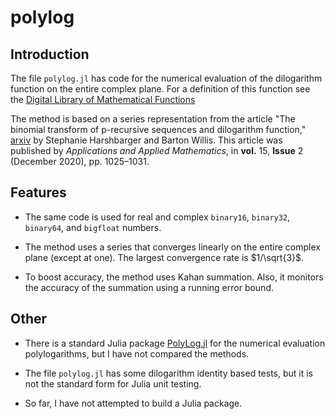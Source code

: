 # polylog

## Introduction

 The file `polylog.jl` has code for the numerical evaluation of the dilogarithm function on the entire complex plane. For a definition of this function see the [Digital Library of Mathematical Functions](https://dlmf.nist.gov/25.12#E1)
 
 The method is based on a series representation from the article "The binomial transform of p-recursive sequences and dilogarithm function," [arxiv][def] by Stephanie Harshbarger and Barton Willis. This article was published by _Applications and Applied Mathematics_, in **vol.** 15, **Issue** 2 (December 2020), pp. 1025–1031.

## Features

 - The same code is used for real and complex `binary16`, `binary32`, `binary64`, and `bigfloat` numbers.

 - The method uses a series that converges linearly on the entire complex plane (except at one). The largest convergence rate is $1/\sqrt{3}$.

 - To boost accuracy, the method uses Kahan summation. Also, it monitors the accuracy of the summation using a running error bound.

## Other

- There is a standard Julia package [PolyLog.jl](https://juliapackages.com/p/polylog) for the numerical evaluation polylogarithms, but I have not compared the methods.

- The file `polylog.jl` has some dilogarithm identity based tests, but it is not the standard form for Julia unit testing.

- So far, I have not attempted to build a Julia package.

[def]: https://arxiv.org/pdf/1910.06928.pdf
